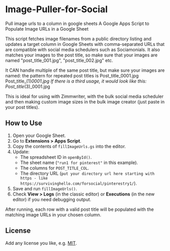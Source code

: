 # Image-Puller-for-Social
Pull image urls to a column in google sheets
A Google Apps Script to Populate Image URLs in a Google Sheet

This script fetches image filenames from a public directory listing and updates a target column in Google Sheets with comma-separated URLs that are compatible with social media schedulers such as Sociamonials.
It also matches your images to the post title, so make sure that your images are named "post_title_001.jpg", "post_title_002.jpg" etc. 

It CAN handle multiple of the same post title, but make sure your images are named:
the pattern for repeated post titles is 
Post_title_0001.jpg
Post_title_(1)_0001.jpg
If there is a  third usage, it would look like this:  
Post_title_(3)_0001.jpg

This is ideal for using with Zimmwriter, with the bulk social media scheduler and then making custom image sizes in the bulk image creator (just paste in your post titles). 


## How to Use

1. Open your Google Sheet.
2. Go to **Extensions > Apps Script**.
3. Copy the contents of `fillImageUrls.gs` into the editor.
4. Update:
   - The spreadsheet ID in `openById()`.
   - The sheet name (`"run1 for pinterest"` in this example).
   - The columns for `POST_TITLE_COL`.
   - The directory URL (`put your directory url here starting with https - like https://survivinghello.com/forsocial/pinterestry1/`).
5. Save and run `fillImageUrls()`.
6. Check **View > Logs** (in the classic editor) or **Executions** (in the new editor) if you need debugging output.

After running, each row with a valid post title will be populated with the matching image URLs in your chosen column.

## License

Add any license you like, e.g. [MIT](https://opensource.org/licenses/MIT).
